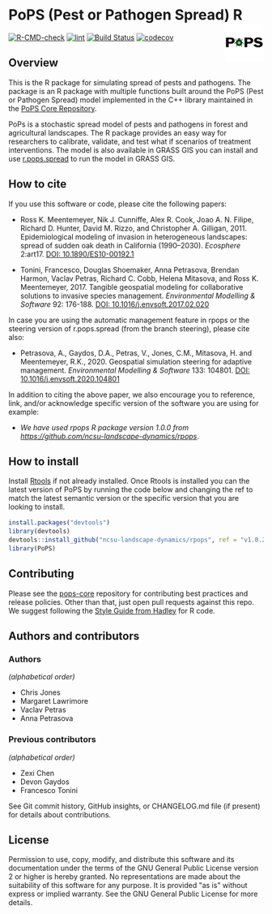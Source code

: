 # PoPS (Pest or Pathogen Spread) R <img src="man/PoPS_GIF_transparent.gif" align="right" width="15%" />

<!-- badges: start -->
[![R-CMD-check](https://github.com/ncsu-landscape-dynamics/rpops/workflows/R-CMD-check/badge.svg)](https://github.com/ncsu-landscape-dynamics/rpops/actions?query=workflow%3AR-CMD-check)
[![lint](https://github.com/ncsu-landscape-dynamics/rpops/workflows/lint/badge.svg)](https://github.com/ncsu-landscape-dynamics/rpops/actions?query=workflow%3Alint)
[![Build Status](https://travis-ci.org/ncsu-landscape-dynamics/rpops.svg?branch=master)](https://travis-ci.org/ncsu-landscape-dynamics/rpops)
[![codecov](https://codecov.io/gh/ncsu-landscape-dynamics/rpops/branch/master/graph/badge.svg)](https://codecov.io/gh/ncsu-landscape-dynamics/rpops)
  <!-- badges: end -->

## Overview

This is the R package for simulating spread of pests and pathogens. The package is an R package with multiple functions built around the PoPS (Pest or Pathogen Spread) model implemented in the C++ library maintained in the [PoPS Core Repository](https://github.com/ncsu-landscape-dynamics/pops-core). 

PoPs is a stochastic spread model of pests and pathogens in forest and agricultural landscapes. The R package provides an easy way for researchers to calibrate, validate, and test what if scenarios of treatment interventions. The model is also available in GRASS GIS you can install and use [r.pops.spread](https://github.com/ncsu-landscape-dynamics/r.pops.spread) to run the model in GRASS GIS.

## How to cite

If you use this software or code, please cite the following papers:

* Ross K. Meentemeyer, Nik J. Cunniffe, Alex R. Cook, Joao A. N. Filipe,
  Richard D. Hunter, David M. Rizzo, and Christopher A. Gilligan, 2011.
  Epidemiological modeling of invasion in heterogeneous landscapes:
  spread of sudden oak death in California (1990–2030).
  *Ecosphere* 2:art17.
  [DOI: 10.1890/ES10-00192.1](https://doi.org/10.1890/ES10-00192.1)

* Tonini, Francesco, Douglas Shoemaker, Anna Petrasova, Brendan Harmon,
  Vaclav Petras, Richard C. Cobb, Helena Mitasova,
  and Ross K. Meentemeyer, 2017.
  Tangible geospatial modeling for collaborative solutions
  to invasive species management.
  *Environmental Modelling & Software* 92: 176-188.
  [DOI: 10.1016/j.envsoft.2017.02.020](https://doi.org/10.1016/j.envsoft.2017.02.020)

In case you are using the automatic management feature in rpops or the
steering version of r.pops.spread (from the branch steering), please
cite also:

* Petrasova, A., Gaydos, D.A., Petras, V., Jones, C.M., Mitasova, H. and
  Meentemeyer, R.K., 2020.
  Geospatial simulation steering for adaptive management.
  *Environmental Modelling & Software* 133: 104801.
  [DOI: 10.1016/j.envsoft.2020.104801](https://doi.org/10.1016/j.envsoft.2020.104801)

In addition to citing the above paper, we also encourage you to
reference, link, and/or acknowledge specific version of the software
you are using for example:

* *We have used rpops R package version 1.0.0 from
  <https://github.com/ncsu-landscape-dynamics/rpops>*.

## How to install

Install [Rtools](https://cran.r-project.org/bin/windows/Rtools/) if not already installed. Once Rtools is installed you can the latest version of PoPS by 
running the code below and changing the ref to match the latest semantic version
or the specific version that you are looking to install.
```R
install.packages("devtools")
library(devtools)
devtools::install_github("ncsu-landscape-dynamics/rpops", ref = "v1.0.2")
library(PoPS)

```

## Contributing


Please see the [pops-core](https://github.com/ncsu-landscape-dynamics/pops-core#readme) repository for contributing best practices and release policies. Other than that, just open pull requests against this repo. We suggest following the [Style Guide from Hadley](http://adv-r.had.co.nz/Style.html) for R code.

## Authors and contributors

### Authors

_(alphabetical order)_

* Chris Jones
* Margaret Lawrimore
* Vaclav Petras
* Anna Petrasova

### Previous contributors

_(alphabetical order)_

* Zexi Chen
* Devon Gaydos
* Francesco Tonini

See Git commit history, GitHub insights, or CHANGELOG.md file (if present)
for details about contributions.

## License

Permission to use, copy, modify, and distribute this software and its documentation
under the terms of the GNU General Public License version 2 or higher is hereby
granted. No representations are made about the suitability of this software for any
purpose. It is provided "as is" without express or implied warranty.
See the GNU General Public License for more details.
